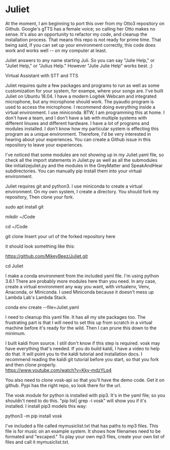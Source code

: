 # Juliet

At the moment, I am beginning to port this over from my Otto3 repository on Github.  Google's gTTS has a female voice; so calling her Otto makes no sense.  It's also an opportunity to refactor my code, and cleanup the installation process. That means this repo is not ready for prime time.  That being said, if you can set up your environment correctly, this code does work and works well -- on my computer at least.

Juliet answers to any name starting Juli.  So you can say "Julie Help," or "Juliet Help," or "Julius Help."  However "Julie Julie Help" works best. ;) 

Virtual Assistant with STT and TTS

Juliet requires quite a few packages and programs to run as well as some customization for your system, for exampe, where your songs are. I've built Juliet on Ubuntu 18.04.  I have a modern Logitek Webcam and integrated microphone, but any microphone should work.  The pyaudio program is used to access the microphone.  I recommend doing everything inside a virtual environment.  I use miniconda.  BTW, I am programming this at home.  I don't have a team, and I don't have a lab with multiple systems with different linuxes and different hardware.  I have a lot of programs and modules installed.  I don't know how my particular system is effecting this program as a unique environment.  Therefore, I'd be very interested in hearing about your experiences.  You can create a Github issue in this repository to leave your experiences.  

I've noticed that some modules are not showing up in my Juliet.yaml file, so check all the import statements in Juliet.py as well as all the submodules like initializejuliet.py and the modules in the GreyMatter and SpeakAndHear subdirectories. You can manually pip install them into your virtual environment.  

Juliet requires git and python3. I use miniconda to create a virtual environment. On my own system, I create a directory.  You should fork my repository,  Then clone your fork. 
  
   sudo apt install git
  
   mikdir ~/Code
   
   cd ~/Code
   
   git clone Insert your url of the forked repository here  
  
   it should look something like this:  
  
  https://github.com/MikeyBeez/Juliet.git
  
  cd Juliet

I make a conda environment from the included yaml file. I'm using python 3.6.1  There are probably more modules here than you need.  In any case, create a virtual environment any way you want, with virtualenv, Venv, Anaconda, or Miniconda.  I used Miniconda because it doesn't mess up Lambda Lab's Lambda Stack. 
  
  conda env create --file=Juliet.yaml
  
I need to cleanup this yaml file.  It has all my site packages too.
The frustrating part is that I will need to set this up from scratch in a virtual machine before it's ready for the wild.  Then I can prune this down to the minimum.   

I built kaldi from source.  I still don't know if this step is required.  vosk may have everything that's needed.  If you do build kaldi, I have a video to help do that.  It will point you to the kaldi tutorial and installation docs.  I recommend reading the kaldi git tutorial before you start, so that you fork and then clone properly.  
https://www.youtube.com/watch?v=Kky-mdzYLq4

You also need to clone vosk-api so that you'll have the demo code.  Get it on github.  Pypi has the right repo, so look there for the url.  

The vosk module for python is installed with pip3.  It's in the yaml file; so you shouldn't need to do this.  "pip list| grep -i vosk"  will show you if it's installed.  I install pip3 models this way: 

python3 -m pip install vosk

I've included a file called mymusiclist.txt that has paths to mp3 files.  This file is for music on an example system.  It shows how filenames need to be formated and "escaped."  To play your own mp3 files, create your own list of files and call it mymusiclist.txt.   

